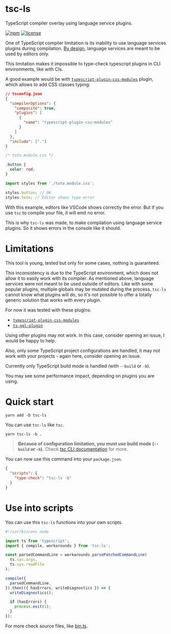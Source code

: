 # tsc-ls

TypeScript compiler overlay using language service plugins.

[![npm](https://img.shields.io/npm/v/tsc-ls)](https://www.npmjs.com/package/tsc-ls)
[![license](https://img.shields.io/npm/l/tsc-ls)](https://github.com/chnapy/tsc-ls/blob/master/LICENSE)

One of TypeScript compiler limitation is its inability to use language services plugins during compilation.
[By design](https://github.com/microsoft/TypeScript/wiki/Using-the-Language-Service-API), language services are meant to be used by editors only.

This limitation makes it impossible to type-check typescript plugins in CLI environments, like with CIs.

A good example would be with [`typescript-plugin-css-modules`](https://github.com/mrmckeb/typescript-plugin-css-modules) plugin, which allows to add CSS classes typing:

```json
// tsconfig.json
{
  "compilerOptions": {
    "composite": true,
    "plugins": [
      {
        "name": "typescript-plugin-css-modules"
      }
    ]
  },
  "include": ["."]
}
```

```css
/* toto.module.css */

.button {
  color: red;
}
```

```ts
import styles from './toto.module.css';

styles.button; // OK
styles.toto; // Editor shows type error
```

With this example, editors like VSCode shows correctly the error. But if you use `tsc` to compile your file, it will emit no error.

This is why `tsc-ls` was made, to make compilation using language service plugins. So it shows errors in the console like it should.

# Limitations

This tool is young, tested but only for some cases, nothing is guaranteed.

This inconsistency is due to the TypeScript environment, which does not allow it to easily work with its compiler. As mentioned above, language services were not meant to be used outside of editors.
Like with some popular plugins, multiple globals may be mutated during the process. `tsc-ls` cannot know what plugins will do, so it's not possible to offer a totally generic solution that works with every plugin.

For now it was tested with these plugins:

- [`typescript-plugin-css-modules`](https://github.com/mrmckeb/typescript-plugin-css-modules)
- [`ts-gql-plugin`](https://github.com/Chnapy/ts-gql-plugin)

Using other plugins may not work. In this case, consider opening an issue, I would be happy to help.

Also, only some TypeScript project configurations are handled, it may not work with your projects - again here, consider opening an issue.

Currently only TypeScript build mode is handled (with `--build` or `-b`).

You may see some performance impact, depending on plugins you are using.

# Quick start

```
yarn add -D tsc-ls
```

You can use `tsc-ls` like `tsc`.

```
yarn tsc-ls -b .
```

> **Because of configuration limitation, you must use build mode (`--build` or `-b`).** Check [tsc CLI documentation](https://www.typescriptlang.org/docs/handbook/compiler-options.html) for more.

You can now use this command into your `package.json`.

```json
{
  "scripts": {
    "type-check": "tsc-ls -b"
  }
}
```

# Use into scripts

You can use this `tsc-ls` functions into your own scripts.

```ts
#!/usr/bin/env node

import ts from 'typescript';
import { compile, workarounds } from 'tsc-ls';

const parsedCommandLine = workarounds.parsePatchedCommandLine(
  ts.sys.args,
  ts.sys.readFile
);

compile({
  parsedCommandLine,
}).then(({ hasErrors, writeDiagnostics }) => {
  writeDiagnostics();

  if (hasErrors) {
    process.exit(1);
  }
});
```

For more check source files, like [bin.ts](./src/bin.ts).
